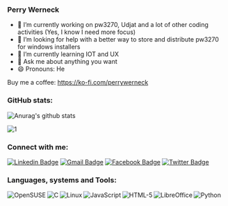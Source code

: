 ### Perry Werneck

- 🔭 I’m currently working on pw3270, Udjat and a lot of other coding activities (Yes, I know I need more focus)
- 🤔 I’m looking for help with a better way to store and distribute pw3270 for windows installers
- 🌱 I’m currently learning IOT and UX
- 💬 Ask me about anything you want
- 😄 Pronouns: He

Buy me a coffee: https://ko-fi.com/perrywerneck

### GitHub stats:

![Anurag's github stats](https://github-readme-stats.vercel.app/api?username=PerryWerneck&show_icons=true&theme=blue-green)

![1](https://github-readme-stats.vercel.app/api/top-langs/?username=PerryWerneck&theme=blue-green)

### Connect with me:

[![Linkedin Badge](https://img.shields.io/badge/-PerryWerneck-blue?style=flat-square&logo=Linkedin&logoColor=white&link=https://www.linkedin.com/in/PerryWerneck/)](https://www.linkedin.com/in/PerryWerneck/) 
[![Gmail Badge](https://img.shields.io/badge/-perry@werneck.eti.br-c14438?style=flat-square&logo=Gmail&logoColor=white&link=mailto:perry@werneck.eti.br)](mailto:perry@werneck.eti.br)
[![Facebook Badge](https://img.shields.io/badge/-Perry.Werneck-darkblue?style=flat-square&logo=Facebook&logoColor=white&link=https://www.facebook.com/perry.werneck)](mailto:perry@werneck.eti.br)
[![Twitter Badge](https://img.shields.io/badge/-perrywerneck-lightblue?style=flat-square&logo=Twitter&logoColor=white&link=https://twitter.com/perrywerneck)](https://twitter.com/perrywerneck)

### Languages, systems and Tools:

<img align="left" alt="OpenSUSE" src="https://img.shields.io/badge/-OpenSUSE-black?logo=opensuse&style=for-the-badge" />
<img align="left" alt="C" src="https://img.shields.io/badge/-C/C++-black?logo=C&style=for-the-badge" />
<img align="left" alt="Linux" src="https://img.shields.io/badge/-Linux-black?logo=linux&style=for-the-badge" />
<img align="left" alt="JavaScript" src="https://img.shields.io/badge/-JavaScript-black?logo=javascript&style=for-the-badge" />
<img align="left" alt="HTML-5" src="https://img.shields.io/badge/-HTML5-black?logo=html5&style=for-the-badge" />
<img align="left" alt="LibreOffice" src="https://img.shields.io/badge/-LibreOffice-black?logo=libreoffice&style=for-the-badge" />
<img align="left" alt="Python" src="https://img.shields.io/badge/-Python-black?logo=python&style=for-the-badge" />

